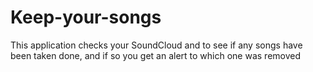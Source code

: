# Keep-your-songs
This application checks your SoundCloud and to see if any songs have been taken done, and if so you get an alert to which one was removed
